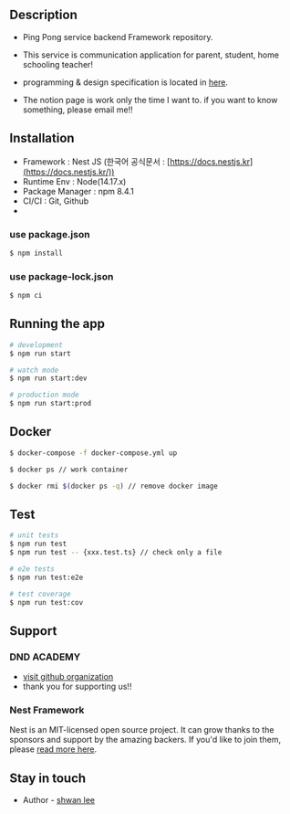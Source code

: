 ## Description

* Ping Pong service backend Framework repository.

* This service is communication application for parent, student, home schooling teacher!

* programming & design specification is located in [here](https://www.notion.so/DND-6-_Team4-7456d5e50713440ab86fa867f5dee453).

* The notion page is work only the time I want to. if you want to know something, please email me!!


## Installation
- Framework : Nest JS (한국어 공식문서 : [https://docs.nestjs.kr](https://docs.nestjs.kr/))
- Runtime Env : Node(14.17.x)
- Package Manager : npm 8.4.1
- CI/CI : Git, Github
- 
### use package.json
```bash
$ npm install 
```

### use package-lock.json
```bash
$ npm ci
```
## Running the app

```bash
# development
$ npm run start

# watch mode
$ npm run start:dev

# production mode
$ npm run start:prod
```

## Docker
```bash
$ docker-compose -f docker-compose.yml up

$ docker ps // work container

$ docker rmi $(docker ps -q) // remove docker image
```

## Test

```bash
# unit tests
$ npm run test
$ npm run test -- {xxx.test.ts} // check only a file

# e2e tests
$ npm run test:e2e

# test coverage
$ npm run test:cov
```

## Support

### DND ACADEMY

- [visit github organization](https://github.com/dnd-side-project)
- thank you for supporting us!!

### Nest Framework
Nest is an MIT-licensed open source project. It can grow thanks to the sponsors and support by the amazing backers. If you'd like to join them, please [read more here](https://docs.nestjs.com/support).

## Stay in touch

- Author - [shwan lee](https://github.com/LeeSeunghwanSeungLee)


